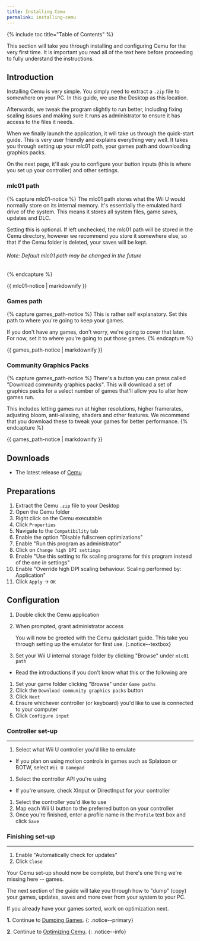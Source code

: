```yaml
---
title: Installing Cemu
permalink: installing-cemu
---
```


{% include toc title="Table of Contents" %}

This section will take you through installing and configuring Cemu for the very first time. It is important you read all of the text here before proceeding to fully understand the instructions.

## Introduction

Installing Cemu is very simple. You simply need to extract a `.zip` file to somewhere on your PC. In this guide, we use the Desktop as this location.

Afterwards, we tweak the program slightly to run better, including fixing scaling issues and making sure it runs as administrator to ensure it has access to the files it needs.

When we finally launch the application, it will take us through the quick-start guide. This is very user friendly and explains everything very well. It takes you through setting up your mlc01 path, your games path and downloading graphics packs.

On the next page, it'll ask you to configure your button inputs (this is where you set up your controller) and other settings.

### mlc01 path

{% capture mlc01-notice %}
The mlc01 path stores what the Wii U would normally store on its internal memory. It's essentially the emulated hard drive of the system. This means it stores all system files, game saves, updates and DLC.

Setting this is optional. If left unchecked, the mlc01 path will be stored in the Cemu directory, however we recommend you store it somewhere else, so that if the Cemu folder is deleted, your saves will be kept.

###### _Note: Default mlc01 path may be changed in the future_
{% endcapture %}

<div class="notice--textbox">{{ mlc01-notice | markdownify }}</div>

### Games path

{% capture games_path-notice %}
This is rather self explanatory. Set this path to where you're going to keep your games.

If you don't have any games, don't worry, we're going to cover that later. For now, set it to where you're going to put those games.
{% endcapture %}

<div class="notice--textbox">{{ games_path-notice | markdownify }}</div>

### Community Graphics Packs

{% capture games_path-notice %}
There's a button you can press called "Download community graphics packs". This will download a set of graphics packs for a select number of games that'll allow you to alter how games run.

This includes letting games run at higher resolutions, higher framerates, adjusting bloom, anti-aliasing, shaders and other features. We recommend that you download these to tweak your games for better performance.
{% endcapture %}

<div class="notice--textbox">{{ games_path-notice | markdownify }}</div>

## Downloads

- The latest release of [Cemu](https://cemu.info/#download)

## Preparations

1. Extract the Cemu `.zip` file to your Desktop
1. Open the Cemu folder
1. Right click on the Cemu executable
1. Click `Properties`
1. Navigate to the `Compatibility` tab
1. Enable the option "Disable fullscreen optimizations"
1. Enable "Run this program as administrator"
1. Click on `Change high DPI settings`
1. Enable "Use this setting to fix scaling programs for this program instead of the one in settings"
1. Enable "Override high DPI scaling behaviour. Scaling performed by: Application"
1. Click `Apply` -> `OK`

## Configuration

1. Double click the Cemu application
1. When prompted, grant administrator access

    You will now be greeted with the Cemu quickstart guide. This take you through setting up the emulator for first use.
    {:.notice--textbox}

3. Set your Wii U internal storage folder by clicking "Browse" under `mlc01 path`
  - Read the introductions if you don't know what this or the following are
1. Set your game folder clicking "Browse" under `Game paths`
1. Click the `Download community graphics packs` button
1. Click `Next`
1. Ensure whichever controller (or keyboard) you'd like to use is connected to your computer
1. Click `Configure input`

### Controller set-up
---

1. Select what Wii U controller you'd like to emulate
  - If you plan on using motion controls in games such as Splatoon or BOTW, select `Wii U Gamepad`
1. Select the controller API you're using
  - If you're unsure, check XInput or DirectInput for your controller
1. Select the controller you'd like to use
1. Map each Wii U button to the preferred button on your controller
1. Once you're finished, enter a profile name in the `Profile` text box and click `Save`

### Finishing set-up
---

1. Enable "Automatically check for updates"
1. Click `Close`

Your Cemu set-up should now be complete, but there's one thing we're missing here -- games.

The next section of the guide will take you through how to "dump" (copy) your games, updates, saves and more over from your system to your PC.

If you already have your games sorted, work on optimization next.

**1.** Continue to [Dumping Games](dumping-games).
{: .notice--primary}

**2.** Continue to [Optimizing Cemu](optimizing-cemu).
{: .notice--info}
